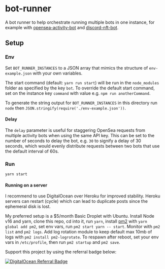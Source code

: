 # bot-runner

A bot runner to help orchestrate running multiple bots in one instance, for example with [opensea-activity-bot](https://github.com/ryanio/opensea-activity-bot) and [discord-nft-bot](https://github.com/ryanio/discord-nft-bot).

## Setup

### Env

Set `BOT_RUNNER_INSTANCES` to a JSON array that mimics the structure of `env-example.json` with your own variables.

The start command (default: `yarn run start`) will be run in the `node_modules` folder as specified by the key `bot`. To override the default start command, set on the instance key `command` with value e.g. `npm run anotherCommand`.

To generate the string output for `BOT_RUNNER_INSTANCES` in this directory run `node` then `JSON.stringify(require('./env-example.json'))`.

#### Delay

The `delay` parameter is useful for staggering OpenSea requests from multiple activity bots when using the same API key. This can be set to the number of seconds to delay the bot, e.g. `30` to signify a delay of 30 seconds, which would evenly distribute requests between two bots that use the default interval of 60s.

### Run

`yarn start`

#### Running on a server

I recommend to use DigitalOcean over Heroku for improved stability. Heroku servers can restart (cycle) which can lead to duplicate posts since the ephemeral disk is lost.

My preferred setup is a $5/month Basic Droplet with Ubuntu. Install Node v16 and yarn, clone this repo, cd into it, run `yarn`, install [pm2](https://pm2.keymetrics.io/) with `yarn global add pm2`, set env vars, run `pm2 start yarn -- start`. Monitor with `pm2 list` and `pm2 logs`. Add log rotation module to keep default max 10mb of logs with `pm2 install pm2-logrotate`. To respawn after reboot, set your env vars in `/etc/profile`, then run `pm2 startup` and `pm2 save`.

Support this project by using the referral badge below:

[![DigitalOcean Referral Badge](https://web-platforms.sfo2.digitaloceanspaces.com/WWW/Badge%203.svg)](https://www.digitalocean.com/?refcode=3f8c76216510&utm_campaign=Referral_Invite&utm_medium=Referral_Program&utm_source=badge)
